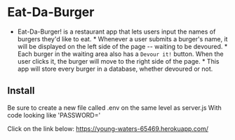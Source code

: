 # Eat-Da-Burger
* Eat-Da-Burger! is a restaurant app that lets users input the names of burgers they'd like to eat.  * Whenever a user submits a burger's name, it will be displayed on the left side of the page -- waiting to be devoured.  * Each burger in the waiting area also has a `Devour it!` button. When the user clicks it, the burger will move to the right side of the page.  * This app will store every burger in a database, whether devoured or not.

## Install

Be sure to create a new file called .env on the same level as server.js With code looking like 'PASSWORD=<your SQL password>'


Click on the link below:
https://young-waters-65469.herokuapp.com/
